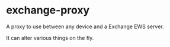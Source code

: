 # exchange-proxy

A proxy to use between any device and a Exchange EWS server.

It can alter various things on the fly.

